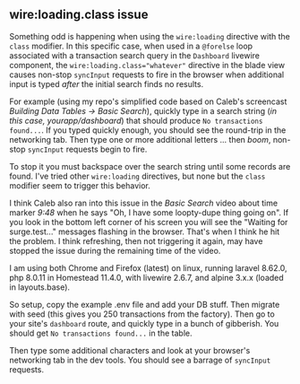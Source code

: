 ## wire:loading.class issue

Something odd is happening when using the `wire:loading` directive 
with the `class` modifier. In this specific case, when
used in a `@forelse` loop associated with a transaction search query in the `Dashboard` 
livewire component, the `wire:loading.class="whatever"` directive in the blade view causes non-stop `syncInput` 
requests to fire in the browser when additional input is typed *after* the initial
search finds no results. 

For example (using my repo's simplified code based on Caleb's 
screencast *Building Data Tables -> Basic Search*), quickly type 
in a search string (*in this case, yourapp/dashboard*) that should produce 
`No transactions found...`. If you typed quickly enough, you should see the 
round-trip in the networking tab. Then type one or more additional letters
... then *boom*, non-stop `syncInput` requests begin to fire.

To stop it you must backspace over the search string until some 
records are found. I've tried other `wire:loading` directives, but none
but the `class` modifier seem to trigger this behavior.

I think Caleb also ran into this issue in the *Basic Search* video about time marker
*9:48* when he says "Oh, I have some loopty-dupe thing going on". If you look in
the bottom left corner of his screen you will see the "Waiting for surge.test..." 
messages flashing in the browser. That's when I think he hit the problem. I think
refreshing, then not triggering it again, may have stopped the issue during the remaining time
of the video.

I am using both Chrome and Firefox (latest) on linux, running laravel 8.62.0, php 8.0.11
in Homestead 11.4.0, with livewire 2.6.7, and alpine 3.x.x (loaded in layouts.base).

So setup, copy the example .env file and add your DB stuff. 
Then migrate with seed (this gives you 250 transactions from the factory).
Then go to your site's `dashboard` route, and quickly type in a bunch of 
gibberish. You should get `No transactions found...` in the table. 

Then type some
additional characters and look at your browser's networking tab in the
dev tools. You should see a barrage of `syncInput` requests.


